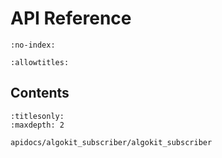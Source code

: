 # API Reference

```{py:module} algokit_subscriber
:no-index:
```

```{autodoc2-docstring} algokit_subscriber
:allowtitles:
```

## Contents

```{toctree}
:titlesonly:
:maxdepth: 2

apidocs/algokit_subscriber/algokit_subscriber
```
